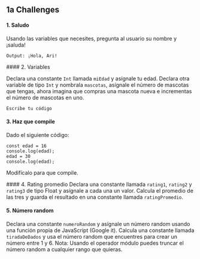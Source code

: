 ## 1a Challenges

#### 1. Saludo
Usando las variables que necesites, pregunta al usuario su nombre y ¡saluda!

`Output: ¡Hola, Ari!`

#### 2. Variables

Declara una constante `Int` llamada `miEdad` y asígnale tu edad. Declara otra
variable de tipo `Int` y nombrala `mascotas`, asígnale el número de mascotas que tengas,
ahora imagina que compras una mascota nueva e incrementas el número de mascotas en uno.

`Escribe tu código`

#### 3. Haz que compile
Dado el siguiente código:

```
const edad = 16
console.log(edad);
edad = 30
console.log(edad);
```

Modifícalo para que compile.

#### 4. Rating promedio
Declara una constante llamada `rating1`, `rating2` y `rating3` de tipo Float y
asígnale a cada una un valor. Calcula el promedio de las tres y guarda el resultado
en una constante llamada `ratingPromedio`.

#### 5. Número random
Declara una constante `numeroRandom` y asígnale un número random usando una función
propia de JavaScript (Google it). Calcula una constante llamada `tiradaDeDados` y usa
el número random que encuentres para crear un número entre 1 y 6.
Nota: Usando el operador módulo puedes truncar el número random a cualquier rango que quieras.
